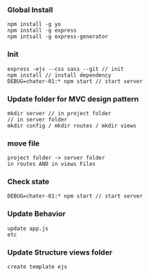 ### Global Install
	npm install -g yo
	npm install -g express
	npm intsall -g express-generator

### Init
	express -ejs --css sass --git // init
	npm install // install dependency
	DEBUG=chater-01:* npm start // start server

### Update folder for MVC design pattern
	mkdir server // in project folder
	// in server folder
	mkdir config / mkdir routes / mkdir views

### move file
	project folder -> server folder
	in routes AND in views Files

### Check state
	DEBUG=chater-01:* npm start // start server

### Update Behavior
	update app.js
	etc

### Update Structure views folder
	create template ejs